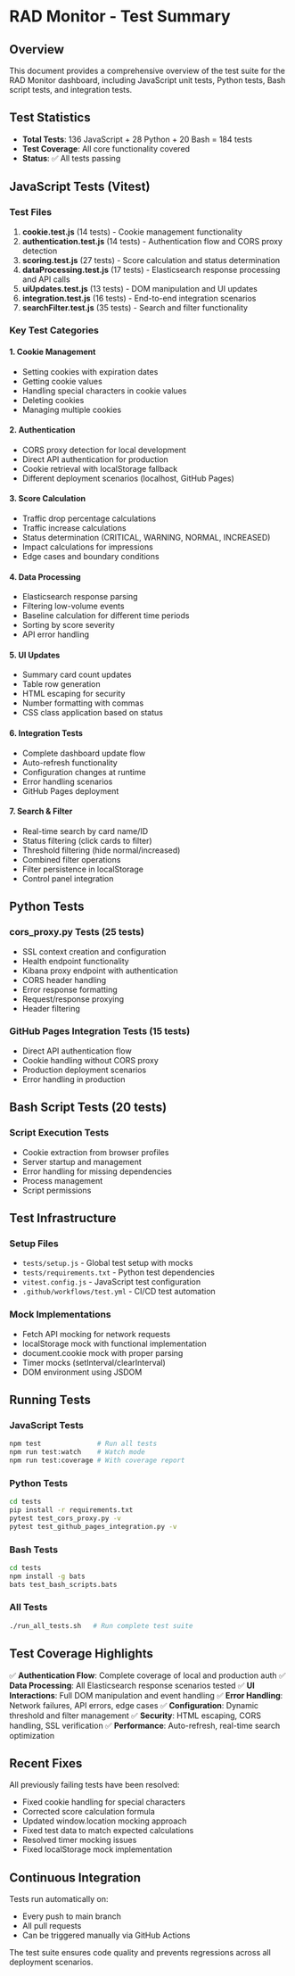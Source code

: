 # RAD Monitor - Test Summary

## Overview

This document provides a comprehensive overview of the test suite for the RAD Monitor dashboard, including JavaScript unit tests, Python tests, Bash script tests, and integration tests.

## Test Statistics

- **Total Tests**: 136 JavaScript + 28 Python + 20 Bash = 184 tests
- **Test Coverage**: All core functionality covered
- **Status**: ✅ All tests passing

## JavaScript Tests (Vitest)

### Test Files
1. **cookie.test.js** (14 tests) - Cookie management functionality
2. **authentication.test.js** (14 tests) - Authentication flow and CORS proxy detection
3. **scoring.test.js** (27 tests) - Score calculation and status determination
4. **dataProcessing.test.js** (17 tests) - Elasticsearch response processing and API calls
5. **uiUpdates.test.js** (13 tests) - DOM manipulation and UI updates
6. **integration.test.js** (16 tests) - End-to-end integration scenarios
7. **searchFilter.test.js** (35 tests) - Search and filter functionality

### Key Test Categories

#### 1. Cookie Management
- Setting cookies with expiration dates
- Getting cookie values
- Handling special characters in cookie values
- Deleting cookies
- Managing multiple cookies

#### 2. Authentication
- CORS proxy detection for local development
- Direct API authentication for production
- Cookie retrieval with localStorage fallback
- Different deployment scenarios (localhost, GitHub Pages)

#### 3. Score Calculation
- Traffic drop percentage calculations
- Traffic increase calculations
- Status determination (CRITICAL, WARNING, NORMAL, INCREASED)
- Impact calculations for impressions
- Edge cases and boundary conditions

#### 4. Data Processing
- Elasticsearch response parsing
- Filtering low-volume events
- Baseline calculation for different time periods
- Sorting by score severity
- API error handling

#### 5. UI Updates
- Summary card count updates
- Table row generation
- HTML escaping for security
- Number formatting with commas
- CSS class application based on status

#### 6. Integration Tests
- Complete dashboard update flow
- Auto-refresh functionality
- Configuration changes at runtime
- Error handling scenarios
- GitHub Pages deployment

#### 7. Search & Filter
- Real-time search by card name/ID
- Status filtering (click cards to filter)
- Threshold filtering (hide normal/increased)
- Combined filter operations
- Filter persistence in localStorage
- Control panel integration

## Python Tests

### cors_proxy.py Tests (25 tests)
- SSL context creation and configuration
- Health endpoint functionality
- Kibana proxy endpoint with authentication
- CORS header handling
- Error response formatting
- Request/response proxying
- Header filtering

### GitHub Pages Integration Tests (15 tests)
- Direct API authentication flow
- Cookie handling without CORS proxy
- Production deployment scenarios
- Error handling in production

## Bash Script Tests (20 tests)

### Script Execution Tests
- Cookie extraction from browser profiles
- Server startup and management
- Error handling for missing dependencies
- Process management
- Script permissions

## Test Infrastructure

### Setup Files
- `tests/setup.js` - Global test setup with mocks
- `tests/requirements.txt` - Python test dependencies
- `vitest.config.js` - JavaScript test configuration
- `.github/workflows/test.yml` - CI/CD test automation

### Mock Implementations
- Fetch API mocking for network requests
- localStorage mock with functional implementation
- document.cookie mock with proper parsing
- Timer mocks (setInterval/clearInterval)
- DOM environment using JSDOM

## Running Tests

### JavaScript Tests
```bash
npm test              # Run all tests
npm run test:watch    # Watch mode
npm run test:coverage # With coverage report
```

### Python Tests
```bash
cd tests
pip install -r requirements.txt
pytest test_cors_proxy.py -v
pytest test_github_pages_integration.py -v
```

### Bash Tests
```bash
cd tests
npm install -g bats
bats test_bash_scripts.bats
```

### All Tests
```bash
./run_all_tests.sh   # Run complete test suite
```

## Test Coverage Highlights

✅ **Authentication Flow**: Complete coverage of local and production auth
✅ **Data Processing**: All Elasticsearch response scenarios tested
✅ **UI Interactions**: Full DOM manipulation and event handling
✅ **Error Handling**: Network failures, API errors, edge cases
✅ **Configuration**: Dynamic threshold and filter management
✅ **Security**: HTML escaping, CORS handling, SSL verification
✅ **Performance**: Auto-refresh, real-time search optimization

## Recent Fixes

All previously failing tests have been resolved:
- Fixed cookie handling for special characters
- Corrected score calculation formula
- Updated window.location mocking approach
- Fixed test data to match expected calculations
- Resolved timer mocking issues
- Fixed localStorage mock implementation

## Continuous Integration

Tests run automatically on:
- Every push to main branch
- All pull requests
- Can be triggered manually via GitHub Actions

The test suite ensures code quality and prevents regressions across all deployment scenarios. 
